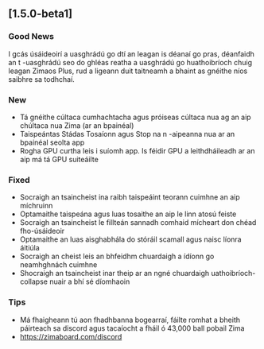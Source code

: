 ## [1.5.0-beta1]
### Good News
I gcás úsáideoirí a uasghrádú go dtí an leagan is déanaí go pras, déanfaidh an t -uasghrádú seo do ghléas reatha a uasghrádú go huathoibríoch chuig leagan Zimaos Plus, rud a ligeann duit taitneamh a bhaint as gnéithe níos saibhre sa todhchaí.
### New
- Tá gnéithe cúltaca cumhachtacha agus próiseas cúltaca nua ag an aip chúltaca nua Zima (ar an bpainéal)
- Taispeántas Stádas Tosaíonn agus Stop na n -aipeanna nua ar an bpainéal seolta app
- Rogha GPU curtha leis i suíomh app. Is féidir GPU a leithdháileadh ar an aip má tá GPU suiteáilte
### Fixed
- Socraigh an tsaincheist ina raibh taispeáint teorann cuimhne an aip míchruinn
- Optamaithe taispeána agus luas tosaithe an aip le linn atosú feiste
- Socraigh an tsaincheist le fillteán sannadh comhaid mícheart don chéad fho-úsáideoir
- Optamaithe an luas aisghabhála do stóráil scamall agus naisc líonra áitiúla
- Socraigh an cheist leis an bhfeidhm chuardaigh a ídíonn go neamhghnách cuimhne
- Shocraigh an tsaincheist inar theip ar an ngné chuardaigh uathoibríoch-collapse nuair a bhí sé díomhaoin
### Tips
- Má fhaigheann tú aon fhadhbanna bogearraí, fáilte romhat a bheith páirteach sa discord agus tacaíocht a fháil ó 43,000 ball pobail Zima
- <a href = "https://zimaboard.com/discord" target = "_ puste" style = "color: blue"> https://zimaboard.com/discord </a>
